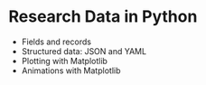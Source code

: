 # Research Data in Python

- Fields and records
- Structured data: JSON and YAML
- Plotting with Matplotlib
- Animations with Matplotlib

